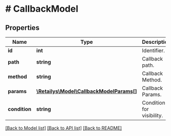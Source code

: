 # # CallbackModel

## Properties

Name | Type | Description | Notes
------------ | ------------- | ------------- | -------------
**id** | **int** | Identifier. | [optional]
**path** | **string** | Callback path. | [optional]
**method** | **string** | Callback Method. | [optional]
**params** | [**\Retailys\Model\CallbackModelParams[]**](CallbackModelParams.md) | Callback Params. | [optional]
**condition** | **string** | Condition for visibility. | [optional]

[[Back to Model list]](../../README.md#models) [[Back to API list]](../../README.md#endpoints) [[Back to README]](../../README.md)
